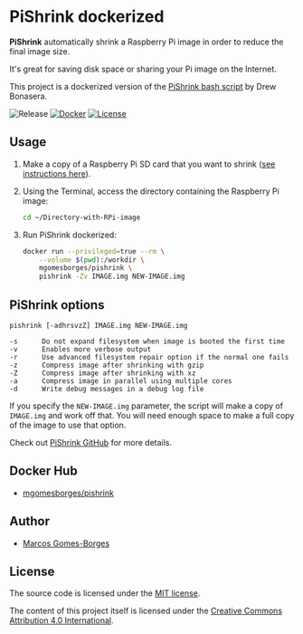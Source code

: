 # PiShrink dockerized

**PiShrink** automatically shrink a Raspberry Pi image in order to reduce the final image size.

It's great for saving disk space or sharing your Pi image on the Internet.

This project is a dockerized version of the [PiShrink bash script](https://github.com/Drewsif/PiShrink) by Drew Bonasera.

![Release][release-install-shield] [![Docker][docker-shield]](docker-yml) [![License][license-shield]](LICENSE.md)



## Usage

1. Make a copy of a Raspberry Pi SD card that you want to shrink ([see instructions here](https://github.com/mgomesborges/raspberry-pi/blob/master/setup/clone-sd-card.md)).

2. Using the Terminal, access the directory containing the Raspberry Pi image:

    ```bash
    cd ~/Directory-with-RPi-image
    ```

3. Run PiShrink dockerized:

    ```bash
    docker run --privileged=true --rm \
        --volume $(pwd):/workdir \
        mgomesborges/pishrink \
        pishrink -Zv IMAGE.img NEW-IMAGE.img
    ```

## PiShrink options

```shell
pishrink [-adhrsvzZ] IMAGE.img NEW-IMAGE.img

-s      Do not expand filesystem when image is booted the first time
-v      Enables more verbose output
-r      Use advanced filesystem repair option if the normal one fails
-z      Compress image after shrinking with gzip
-Z      Compress image after shrinking with xz
-a      Compress image in parallel using multiple cores
-d      Write debug messages in a debug log file
```

If you specify the `NEW-IMAGE.img` parameter, the script will make a copy of `IMAGE.img` and work off that. You will need enough space to make a full copy of the image to use that option.

Check out [PiShrink GitHub](https://github.com/Drewsif/PiShrink) for more details.

## Docker Hub

* [mgomesborges/pishrink](https://hub.docker.com/r/mgomesborges/pishrink)

## Author

* [Marcos Gomes-Borges](https://github.com/mgomesborges)

## License

The source code is licensed under the [MIT license](LICENSE.md).

The content of this project itself is licensed under the [Creative Commons Attribution 4.0 International](https://creativecommons.org/licenses/by/4.0).

[release-install-shield]: https://img.shields.io/badge/Release-30--Jun--2023-blue
[license-shield]: https://img.shields.io/github/license/mgomesborges/pishrink-docker
[docker-shield]: https://github.com/mgomesborges/pishrink-docker/actions/workflows/docker-publish.yml/badge.svg
[docker-yml]: https://github.com/mgomesborges/pishrink-docker/actions/workflows/docker-publish.yml
